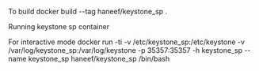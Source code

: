 To build
docker build --tag haneef/keystone_sp .

Running keystone sp container

For interactive mode
docker run -ti -v /etc/keystone_sp:/etc/keystone  -v /var/log/keystone_sp:/var/log/keystone -p 35357:35357 -h keystone_sp --name keystone_sp haneef/keystone_sp  /bin/bash





